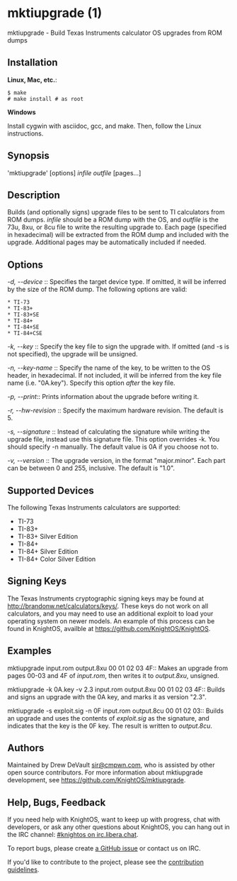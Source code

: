 # mktiupgrade (1)

mktiupgrade - Build Texas Instruments calculator OS upgrades from ROM dumps

## Installation

**Linux, Mac, etc.**:

	$ make
	# make install # as root

**Windows**

Install cygwin with asciidoc, gcc, and make. Then, follow the Linux
instructions.

## Synopsis

'mktiupgrade' [options] _infile_ _outfile_ [pages...]

## Description

Builds (and optionally signs) upgrade files to be sent to TI calculators from ROM
dumps. _infile_ should be a ROM dump with the OS, and _outfile_ is the 73u, 8xu, or
8cu file to write the resulting upgrade to. Each page (specified in hexadecimal)
will be extracted from the ROM dump and included with the upgrade. Additional
pages may be automatically included if needed.

## Options

*-d, \--device* <device>::
	Specifies the target device type. If omitted, it will be inferred by the size
	of the ROM dump. The following options are valid:

	* TI-73
	* TI-83+
	* TI-83+SE
	* TI-84+
	* TI-84+SE
	* TI-84+CSE

*-k, \--key* <key file>::
	Specify the key file to sign the upgrade with. If omitted (and -s is not
	specified), the upgrade will be unsigned.

*-n, \--key-name* <name>::
	Specify the name of the key, to be written to the OS header, in hexadecimal.
	If not included, it will be inferred from the key file name (i.e. "0A.key").
	Specify this option *after* the key file.

*-p, \--print*::
	Prints information about the upgrade before writing it.

*-r, \--hw-revision* <revision>::
	Specify the maximum hardware revision. The default is 5.

*-s, \--signature* <signature file>::
	Instead of calculating the signature while writing the upgrade file, instead
	use this signature file. This option overrides -k. You should specify -n
	manually. The default value is 0A if you choose not to.

*-v, \--version* <version>::
	The upgrade version, in the format "major.minor". Each part can be between 0
	and 255, inclusive. The default is "1.0".

## Supported Devices

The following Texas Instruments calculators are supported:

* TI-73
* TI-83+
* TI-83+ Silver Edition
* TI-84+
* TI-84+ Silver Edition
* TI-84+ Color Silver Edition

## Signing Keys

The Texas Instruments cryptographic signing keys may be found at
<http://brandonw.net/calculators/keys/>. These keys do not work on all
calculators, and you may need to use an additional exploit to load your operating
system on newer models. An example of this process can be found in KnightOS,
availble at <https://github.com/KnightOS/KnightOS>.

## Examples

mktiupgrade input.rom output.8xu 00 01 02 03 4F::
	Makes an upgrade from pages 00-03 and 4F of _input.rom_, then writes it to
	_output.8xu_, unsigned.

mktiupgrade -k 0A.key -v 2.3 input.rom output.8xu 00 01 02 03 4F::
	Builds and signs an upgrade with the 0A key, and marks it as version "2.3".

mktiupgrade -s exploit.sig -n 0F input.rom output.8cu 00 01 02 03::
	Builds an upgrade and uses the contents of _exploit.sig_ as the signature, and
	indicates that the key is the 0F key. The result is written to _output.8cu_.

## Authors

Maintained by Drew DeVault <sir@cmpwn.com>, who is assisted by other open
source contributors. For more information about mktiupgrade development, see
<https://github.com/KnightOS/mktiupgrade>.

## Help, Bugs, Feedback

If you need help with KnightOS, want to keep up with progress, chat with
developers, or ask any other questions about KnightOS, you can hang out in the
IRC channel: [#knightos on irc.libera.chat](https://web.libera.chat).
 
To report bugs, please create [a GitHub issue](https://github.com/KnightOS/KnightOS/issues/new) or contact us on IRC.
 
If you'd like to contribute to the project, please see the [contribution guidelines](http://www.knightos.org/contributing).

